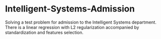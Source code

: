 # Intelligent-Systems-Admission

Solving a test problem for admission to the Intelligent Systems department.
There is a linear regression with L2 regularization accompanied by standardization and features selection.
